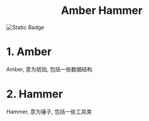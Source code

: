<h1 style="text-align: center; font-weight: bold">Amber Hammer</h1>

![Static Badge](https://img.shields.io/badge/JDK-17.0.12-42b883)

# 1. Amber

Amber, 意为琥珀, 包括一些数据结构

# 2. Hammer

Hammer, 意为锤子, 包括一些工具类
